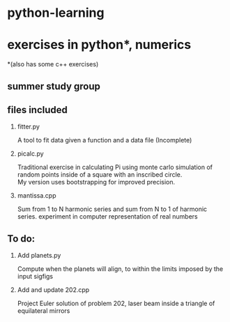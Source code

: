 # python-learning
exercises in python\*, numerics
===================================
\*(also has some c++ exercises)

summer study group
--------------------------------------------
files included
--------------------------------------------
1. fitter.py

   A tool to fit data given a function and a data file
   (Incomplete)

2. picalc.py

   Traditional exercise in calculating Pi using monte carlo simulation of random points inside of a square with an inscribed circle.  
   My version uses bootstrapping for improved precision.

3. mantissa.cpp

   Sum from 1 to N harmonic series and sum from N to 1 of harmonic series.
   experiment in computer representation of real numbers

To do:
---------------------------------------
1. Add planets.py

   Compute when the planets will align, to within the limits imposed by the input sigfigs

2. Add and update 202.cpp
   
   Project Euler solution of problem 202, laser beam inside a triangle of equilateral mirrors
